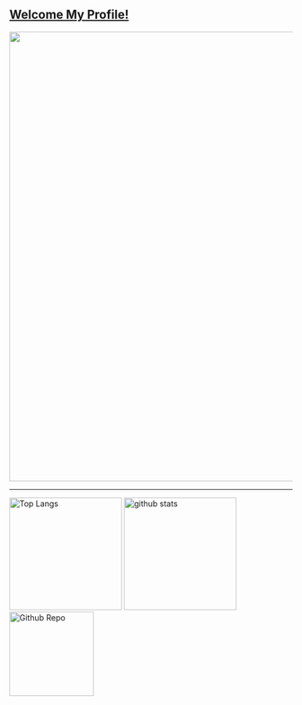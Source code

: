 <a href="https://github.com/ytleoo"><h2>Welcome My Profile!</h2></a>
<a href="https://github.com/ytleoo">
  <img width="800px" src="https://github-profile-trophy.vercel.app/?username=ytleoo&theme=dracula&no-frame=true" />
</a>

---

<div>
  <img alt="Top Langs" height="200px" src="https://github-readme-stats.vercel.app/api?username=ytleoo&count_private=true&theme=great-gatsby" />
  <img alt="github stats" height="200px" src="https://github-readme-stats.vercel.app/api/top-langs/?username=ytleoo" />
  <img alt="Github Repo" height="150px" src="https://github-readme-stats.vercel.app/api/pin?username=ytleoo&repo=starwars-animation&theme=shades-of-purple" />
</div>
